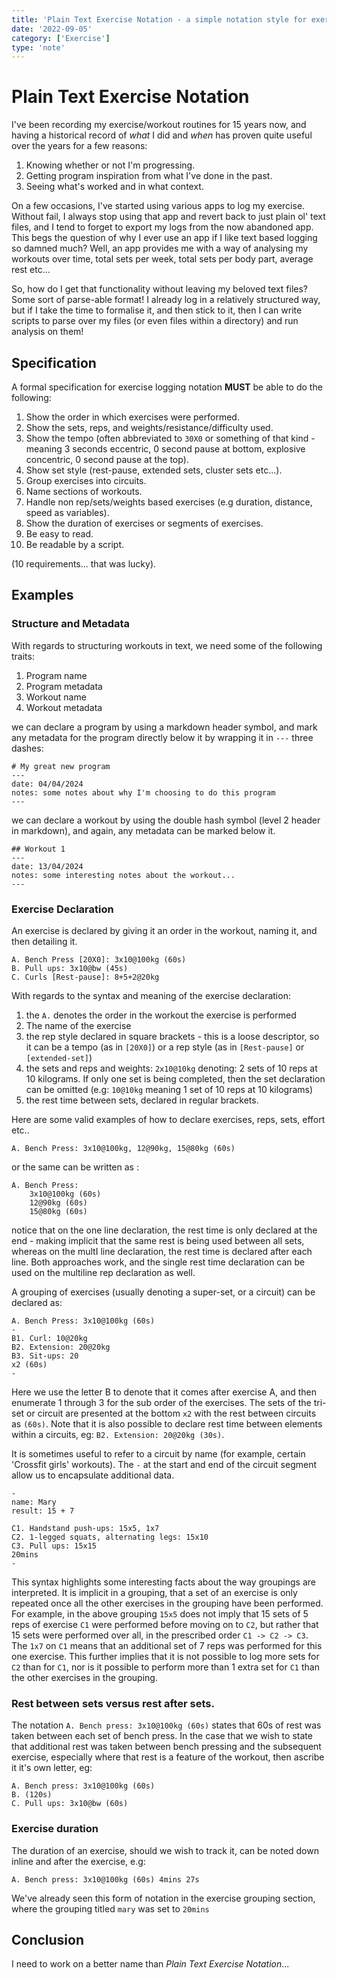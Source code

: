 ```yaml
---
title: 'Plain Text Exercise Notation - a simple notation style for exercise recording'
date: '2022-09-05'
category: ['Exercise']
type: 'note'
---
```


# Plain Text Exercise Notation

I've been recording my exercise/workout routines for 15 years now, and having a historical record of *what* I did and *when* has proven quite useful over the years for a few reasons:

1. Knowing whether or not I'm progressing.
2. Getting program inspiration from what I've done in the past.
3. Seeing what's worked and in what context.

On a few occasions, I've started using various apps to log my exercise. Without fail, I always stop using that app and revert back to just plain ol' text files, and I tend to forget to export my logs from the now abandoned app. This begs the question of why I ever use an app if I like text based logging so damned much? Well, an app provides me with a way of analysing my workouts over time, total sets per week, total sets per body part, average rest etc...

So, how do I get that functionality without leaving my beloved text files? Some sort of parse-able format! I already log in a relatively structured way, but if I take the time to formalise it, and then stick to it, then I can write scripts to parse over my files (or even files within a directory) and run analysis on them!

## Specification

A formal specification for exercise logging notation **MUST** be able to do the following:

1. Show the order in which exercises were performed.
2. Show the sets, reps, and weights/resistance/difficulty used.
3. Show the tempo (often abbreviated to `30X0` or something of that kind - meaning 3 seconds eccentric, 0 second pause at bottom, explosive concentric, 0 second pause at the top).
4. Show set style (rest-pause, extended sets, cluster sets etc...).
5. Group exercises into circuits.
6. Name sections of workouts.
7. Handle non rep/sets/weights based exercises (e.g duration, distance, speed as variables).
8. Show the duration of exercises or segments of exercises.
9. Be easy to read.
10. Be readable by a script.

(10 requirements... that was lucky).

## Examples

### Structure and Metadata

With regards to structuring workouts in text, we need some of the following traits:

1. Program name
2. Program metadata
3. Workout name
4. Workout metadata

we can declare a program by using a markdown header symbol, and mark any metadata for the program directly below it by wrapping it in `---` three dashes:

```
# My great new program
---
date: 04/04/2024
notes: some notes about why I'm choosing to do this program
---
```

we can declare a workout by using the double hash symbol (level 2 header in markdown), and again, any metadata can be marked below it.

```
## Workout 1
---
date: 13/04/2024
notes: some interesting notes about the workout...
---
```

### Exercise Declaration

An exercise is declared by giving it an order in the workout, naming it, and then detailing it.

```
A. Bench Press [20X0]: 3x10@100kg (60s)
B. Pull ups: 3x10@bw (45s)
C. Curls [Rest-pause]: 8+5+2@20kg
```

With regards to the syntax and meaning of the exercise declaration:

 1. the `A.` denotes the order in the workout the exercise is performed
 2. The name of the exercise
 3. the rep style declared in square brackets - this is a loose descriptor, so it can be a tempo (as in `[20X0]`) or a rep style (as in `[Rest-pause]` or `[extended-set]`)
 4. the sets and reps and weights: `2x10@10kg` denoting: 2 sets of 10 reps at 10 kilograms. If only one set is being completed, then the set declaration can be omitted (e.g: `10@10kg` meaning 1 set of 10 reps at 10 kilograms)
 5. the rest time between sets, declared in regular brackets.

Here are some valid examples of how to declare exercises, reps, sets, effort etc..

```
A. Bench Press: 3x10@100kg, 12@90kg, 15@80kg (60s)
```

or the same can be written as :

```
A. Bench Press:
    3x10@100kg (60s)
    12@90kg (60s)
    15@80kg (60s)
```

notice that on the one line declaration, the rest time is only declared at the end - making implicit that the same rest is being used between all sets, whereas on the multI line declaration, the rest time is declared after each line. Both approaches work, and the single rest time declaration can be used on the multiline rep declaration as well.

A grouping of exercises (usually denoting a super-set, or a circuit) can be declared as:

```
A. Bench Press: 3x10@100kg (60s)
-
B1. Curl: 10@20kg
B2. Extension: 20@20kg
B3. Sit-ups: 20
x2 (60s)
-
```

Here we use the letter B to denote that it comes after exercise A, and then enumerate 1 through 3 for the sub order of the exercises. The sets of the tri-set or circuit are presented at the bottom `x2` with the rest between circuits as `(60s)`. Note that it is also possible to declare rest time between elements within a circuits, eg: `B2. Extension: 20@20kg (30s)`.

It is sometimes useful to refer to a circuit by name (for example, certain 'Crossfit girls' workouts). The `-` at the start and end of the circuit segment allow us to encapsulate additional data.

```
-
name: Mary
result: 15 + 7

C1. Handstand push-ups: 15x5, 1x7
C2. 1-legged squats, alternating legs: 15x10
C3. Pull ups: 15x15
20mins
-
```

This syntax highlights some interesting facts about the way groupings are interpreted. It is implicit in a grouping, that a set of an exercise is only repeated once all the other exercises in the grouping have been performed. For example, in the above grouping `15x5` does not imply that 15 sets of 5 reps of exercise `C1` were performed before moving on to `C2`, but rather that 15 sets were performed over all, in the prescribed order `C1 -> C2 -> C3`. The `1x7` on `C1` means that an additional set of 7 reps was performed for this one exercise. This further implies that it is not possible to log more sets for `C2` than for `C1`, nor is it possible to perform more than 1 extra set for `C1` than the other exercises in the grouping.

### Rest between sets versus rest after sets.

The notation `A. Bench press: 3x10@100kg (60s)` states that 60s of rest was taken between each set of bench press. In the case that we wish to state that additional rest was taken between bench pressing and the subsequent exercise, especially where that rest is a feature of the workout, then ascribe it it's own letter, eg:

```
A. Bench press: 3x10@100kg (60s)
B. (120s)
C. Pull ups: 3x10@bw (60s)
```

### Exercise duration

The duration of an exercise, should we wish to track it, can be noted down inline and after the exercise, e.g: 

```
A. Bench press: 3x10@100kg (60s) 4mins 27s
```

We've already seen this form of notation in the exercise grouping section, where the grouping titled `mary` was set to `20mins`

## Conclusion

I need to work on a better name than *Plain Text Exercise Notation*... 